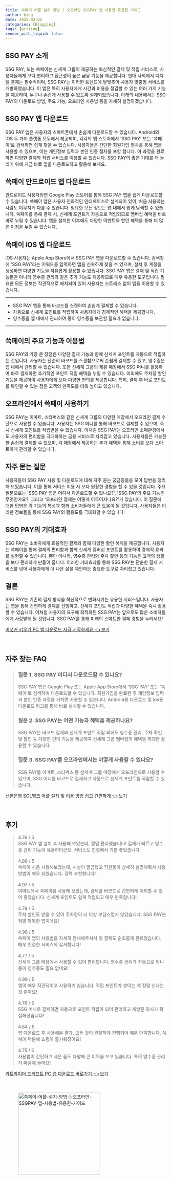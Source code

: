 ```yaml
---
title: 쓱페이 어플 설치 방법 | 오프라인 SSGPAY 앱 사용법 유용한 가이드
author: bing
date: 2025-02-02
categories: [Blogging]
tags: [writing]
render_with_liquid: false
---
```



<h2 id='SSG_PAY_소개'>SSG PAY 소개</h2>

<p>SSG PAY, 또는 쓱페이는 신세계 그룹이 제공하는 혁신적인 결제 및 적립 서비스로, 사용자들에게 보다 편리하고 접근성이 높은 금융 기능을 제공합니다. 현대 사회에서 디지털 결제는 필수적이며, SSG PAY는 이러한 트렌드에 발맞추어 사용자 맞춤형 서비스를 개발하였습니다. 이 앱은 특히 사용자에게 시간과 비용을 절감할 수 있는 여러 가지 기능을 제공하여, 누구나 손쉽게 사용할 수 있도록 설계되었습니다. 아래의 내용에서는 SSG PAY의 다운로드 방법, 주요 기능, 오프라인 사용법 등을 자세히 설명하겠습니다.</p>

<h2 id='SSG_PAY_앱_다운로드'>SSG PAY 앱 다운로드</h2>

<p>SSG PAY 앱은 사용자의 스마트폰에서 손쉽게 다운로드할 수 있습니다. Android와 iOS 두 가지 플랫폼 모두에서 제공되며, 각각의 앱 스토어에서 'SSG PAY' 또는 '쓱페이'로 검색하면 쉽게 찾을 수 있습니다. 사용자들은 간단한 회원가입 절차를 통해 앱을 사용할 수 있으며, 이는 개인정보 입력과 본인 인증 절차를 포함 합니다. 이 과정을 완료하면 다양한 결제와 적립 서비스를 이용할 수 있습니다. SSG PAY의 좋은 기대를 더 늘리기 위해 지금 바로 앱을 다운로드하고 활용해 보세요.</p>

<h2 id='SSG_PAY_안드로이드_앱_다운로드'>쓱페이 안드로이드 앱 다운로드</h2>

<p>안드로이드 사용자라면 Google Play 스토어를 통해 SSG PAY 앱을 쉽게 다운로드할 수 있습니다. 쓱페이 앱은 사용자 친화적인 인터페이스로 설계되어 있어, 처음 사용하는 사람도 야무지게 다룰 수 있습니다. 필요한 모든 정보는 앱 내에서 쉽게 탐색할 수 있습니다. 쓱페이를 통해 결제 시, 신세계 포인트가 자동으로 적립되므로 멤버십 혜택을 바로바로 누릴 수 있습니다. 앱을 설치한 이후에도 다양한 이벤트와 할인 혜택을 통해 더 많은 이점을 누릴 수 있습니다.</p>

<h2 id='SSG_PAY_iOS_앱_다운로드'>쓱페이 iOS 앱 다운로드</h2>

<p>iOS 사용자는 Apple App Store에서 SSG PAY 앱을 다운로드할 수 있습니다. 검색창에 'SSG PAY'라는 키워드를 입력하면 앱을 신속하게 찾을 수 있으며, 설치 후 계정을 생성하면 다양한 기능을 자유롭게 활용할 수 있습니다. SSG PAY 앱은 결제 및 적립 기능뿐만 아니라 영수증 관리와 같은 추가 기능도 제공하므로 매우 유용한 도구입니다. 필요한 모든 정보는 직관적으로 배치되어 있어 사용자는 스트레스 없이 앱을 이용할 수 있습니다.</p>

<hr />

<ul>
    <li>SSG PAY 앱을 통해 바코드를 스캔하여 손쉽게 결제할 수 있습니다.</li>
    <li>자동으로 신세계 포인트를 적립하여 사용자에게 경제적인 혜택을 제공합니다.</li>
    <li>영수증을 앱 내에서 관리하여 종이 영수증을 보관할 필요가 없습니다.</li>
</ul>

<hr />

<h2 id='SSG_PAY_주요_기능'>쓱페이의 주요 기능과 이용법</h2>

<p>SSG PAY의 가장 큰 장점은 다양한 결제 기능과 함께 신세계 포인트를 자동으로 적립하는 것입니다. 사용자는 단순히 바코드를 스캔함으로써 손쉽게 결제할 수 있고, 영수증은 앱 내에서 관리할 수 있습니다. 또한 신세계 그룹의 제휴 매장에서 SSG 머니를 활용하여 바로 결제하면 추가적인 포인트 적립 혜택을 누릴 수 있습니다. 이외에도 주차장 할인 기능을 제공하여 사용자에게 보다 다양한 편의를 제공합니다. 특히, 결제 후 바로 포인트를 확인할 수 있는 점은 고객의 만족도를 더욱 높이고 있습니다.</p>

<h2 id='오프라인에서_SSG_PAY_사용하기'>오프라인에서 쓱페이 사용하기</h2>

<p>SSG PAY는 이마트, 스타벅스와 같은 신세계 그룹의 다양한 매장에서 오프라인 결제 수단으로 사용할 수 있습니다. 사용자는 SSG 머니를 통해 바코드로 결제할 수 있으며, 즉시 신세계 포인트를 적립받을 수 있습니다. 이처럼 SSG PAY는 오프라인 소매환경에서도 사용자의 편리함을 극대화하는 금융 서비스로 자리잡고 있습니다. 사용자들은 가능한 한 손쉽게 결제할 수 있으며, 각 매장에서 제공하는 추가 혜택을 통해 소비를 보다 스마트하게 관리할 수 있습니다.</p>

<h2 id='자주_묻는_질문'>자주 묻는 질문</h2>

<p>사용자들이 SSG PAY 사용 및 다운로드에 대해 자주 묻는 궁금증들을 모아 답변을 정리해 보았습니다. 이를 통해 서비스 이용 시 보다 원활한 경험을 할 수 있을 것입니다. 주요 질문으로는 'SSG PAY 앱은 어디서 다운로드할 수 있나요?', 'SSG PAY의 주요 기능은 무엇인가요?' 그리고 '오프라인 결제는 어떻게 이루어지나요?'가 있습니다. 이 질문에 대한 답변은 각 기능의 특성과 함께 소비자들에게 큰 도움이 될 것입니다. 사용자들은 이러한 정보들을 통해 SSG PAY의 활용도를 극대화할 수 있습니다.</p>

<h2 id='SSG_PAY의_기대효과'>SSG PAY의 기대효과</h2>

<p>SSG PAY는 소비자에게 효율적인 결제와 함께 다양한 할인 혜택을 제공합니다. 사용자는 쓱페이를 통해 결제의 편리함과 함께 신세계 멤버십 포인트를 활용하여 경제적 효과를 실현할 수 있습니다. 뿐만 아니라, 영수증 관리와 주차 할인 등의 기능은 고객의 생활을 보다 편리하게 만들어 줍니다. 이러한 기대효과를 통해 SSG PAY는 단순한 결제 서비스를 넘어 사용자에게 더 나은 삶을 제안하는 중요한 도구로 자리잡고 있습니다.</p>

<h2 id='결론'>결론</h2>

<p>SSG PAY는 기존의 결제 방식을 혁신적으로 변화시키는 유용한 서비스입니다. 사용자는 앱을 통해 간편하게 결제를 진행하고, 신세계 포인트 적립과 다양한 혜택을 즉시 활용할 수 있습니다. 이처럼 사용자의 요구에 최적화된 SSG PAY는 앞으로도 많은 소비자들에게 사랑받게 될 것입니다. SSG PAY를 통해 미래의 스마트한 결제 경험을 누리세요!</p>


<p><a class="click-button" title="버섯커 키우기 PC 앱 다운로드 지금 시작하세요" href="https://somered.github.io/posts/%EB%B2%84%EC%84%AF%EC%BB%A4-%ED%82%A4%EC%9A%B0%EA%B8%B0-PC-%EC%95%B1-%EB%8B%A4%EC%9A%B4%EB%A1%9C%EB%93%9C-%EC%A7%80%EA%B8%88-%EC%8B%9C%EC%9E%91%ED%95%98%EC%84%B8%EC%9A%94/" rel="dofollow">버섯커 키우기 PC 앱 다운로드 지금 시작하세요 👈 보기</a></p><br>
<h2 id='자주_찾는_FAQ'>자주 찾는 FAQ</h2>
<div itemscope="" itemtype="https://schema.org/FAQPage"> 
<blockquote> 
<div itemscope="" itemprop="mainEntity" itemtype="https://schema.org/Question"> 
<h3 itemprop="name">질문 1. SSG PAY 어디서 다운로드할 수 있나요?</h3> 
<div itemscope="" itemprop="acceptedAnswer" itemtype="https://schema.org/Answer"> 
<span itemprop="text"> 
<p>SSG PAY 앱은 Google Play 또는 Apple App Store에서 'SSG PAY' 또는 '쓱페이'로 검색하여 다운로드할 수 있습니다. 회원가입을 완료한 후 개인정보 입력과 본인 인증 과정을 거치면 사용할 수 있습니다. Android용 다운로드 및 Ios용 다운로드 링크를 통해 바로 설치할 수 있습니다.</p> 
</span> 
</div> 
</div> 

<div itemscope="" itemprop="mainEntity" itemtype="https://schema.org/Question"> 
<h3 itemprop="name">질문 2. SSG PAY는 어떤 기능과 혜택을 제공하나요?</h3> 
<div itemscope="" itemprop="acceptedAnswer" itemtype="https://schema.org/Answer"> 
<span itemprop="text"> 
<p>SSG PAY는 바코드 결제와 신세계 포인트 적립 외에도 영수증 관리, 주차 확인 및 할인 등 다양한 편의 기능을 제공하여 신세계 그룹 멤버쉽의 혜택을 최대한 활용할 수 있습니다.</p> 
</span> 
</div> 
</div> 

<div itemscope="" itemprop="mainEntity" itemtype="https://schema.org/Question"> 
<h3 itemprop="name">질문 3. SSG PAY를 오프라인에서는 어떻게 사용할 수 있나요?</h3> 
<div itemscope="" itemprop="acceptedAnswer" itemtype="https://schema.org/Answer"> 
<span itemprop="text"> 
<p>SSG PAY를 이마트, 스타벅스 등 신세계 그룹 매장에서 오프라인으로 사용할 수 있으며, SSG 머니를 바코드로 결제하고 자동으로 신세계 포인트를 적립할 수 있습니다.</p> 
</span> 
</div> 
</div> 
</blockquote> 
</div>
<p><a class="click-button" title="신한은행 SOL뱅크 어플 설치 및 이용 방법 쉽고 간편하게" href="https://somered.github.io/posts/%EC%8B%A0%ED%95%9C%EC%9D%80%ED%96%89-SOL%EB%B1%85%ED%81%AC-%EC%96%B4%ED%94%8C-%EC%84%A4%EC%B9%98-%EB%B0%8F-%EC%9D%B4%EC%9A%A9-%EB%B0%A9%EB%B2%95-%EC%89%BD%EA%B3%A0-%EA%B0%84%ED%8E%B8%ED%95%98%EA%B2%8C/" rel="dofollow">신한은행 SOL뱅크 어플 설치 및 이용 방법 쉽고 간편하게 👈 보기</a></p><br>
<h2 id='후기'>후기</h2>
<div itemscope itemtype="https://schema.org/Product">
  <blockquote>
  <div itemprop="review" itemscope itemtype="https://schema.org/Review">
      <div itemprop="reviewRating" itemscope itemtype="https://schema.org/Rating"> <span itemprop="ratingValue">4.76</span> / <span itemprop="bestRating">5</span> </div>
      <span itemprop="reviewBody">SSG PAY 앱 설치 후 사용해 보았는데, 정말 편리했습니다! 결제가 빠르고 영수증 관리 기능이 유용하더군요. 서비스도 친절해서 기분 좋았습니다.</span>
  </div>
  <br>
  <div itemprop="review" itemscope itemtype="https://schema.org/Review">
      <div itemprop="reviewRating" itemscope itemtype="https://schema.org/Rating"> <span itemprop="ratingValue">4.88</span> / <span itemprop="bestRating">5</span> </div>
      <span itemprop="reviewBody">쓱페이 처음 사용해보았는데, 시설이 깔끔했고 직원들이 상세히 설명해줘서 사용 방법이 매우 쉬웠습니다. 강력 추천합니다!</span>
  </div>
  <br>
  <div itemprop="review" itemscope itemtype="https://schema.org/Review">
      <div itemprop="reviewRating" itemscope itemtype="https://schema.org/Rating"> <span itemprop="ratingValue">4.97</span> / <span itemprop="bestRating">5</span> </div>
      <span itemprop="reviewBody">이마트에서 쓱페이를 사용해 보았는데, 결제를 바코드로 간편하게 처리할 수 있어 좋았습니다. 신세계 포인트도 쉽게 적립되고 매우 만족합니다!</span>
  </div>
  <br>
  <div itemprop="review" itemscope itemtype="https://schema.org/Review">
      <div itemprop="reviewRating" itemscope itemtype="https://schema.org/Rating"> <span itemprop="ratingValue">4.79</span> / <span itemprop="bestRating">5</span> </div>
      <span itemprop="reviewBody">주차 할인도 받을 수 있어 주차장이 더 이상 부담스럽지 않았습니다. SSG PAY는 정말 똑똑한 앱이에요!</span>
  </div>
  <br>
  <div itemprop="review" itemscope itemtype="https://schema.org/Review">
      <div itemprop="reviewRating" itemscope itemtype="https://schema.org/Rating"> <span itemprop="ratingValue">4.98</span> / <span itemprop="bestRating">5</span> </div>
      <span itemprop="reviewBody">쓱페이 앱의 사용법을 자세히 안내해주셔서 첫 결제도 순조롭게 완료했습니다. 매우 친절한 서비스에 감사합니다!</span>
  </div>
  <br>
  <div itemprop="review" itemscope itemtype="https://schema.org/Review">
      <div itemprop="reviewRating" itemscope itemtype="https://schema.org/Rating"> <span itemprop="ratingValue">4.77</span> / <span itemprop="bestRating">5</span> </div>
      <span itemprop="reviewBody">신세계 그룹 매장에서 사용할 수 있어 편리합니다. 영수증 관리가 자동으로 되니 종이 영수증도 필요 없네요!</span>
  </div>
  <br>
  <div itemprop="review" itemscope itemtype="https://schema.org/Review">
      <div itemprop="reviewRating" itemscope itemtype="schema.org/Rating"> <span itemprop="ratingValue">4.99</span> / <span itemprop="bestRating">5</span> </div>
      <span itemprop="reviewBody">앱이 매우 직관적이고 사용하기 쉽습니다. 적립 포인트가 쌓이는 게 정말 신나는 것 같아요!</span>
  </div>
  <br>
  <div itemprop="review" itemscope itemtype="https://schema.org/Review">
      <div itemprop="reviewRating" itemscope itemtype="https://schema.org/Rating"> <span itemprop="ratingValue">4.76</span> / <span itemprop="bestRating">5</span> </div>
      <span itemprop="reviewBody">SSG 머니로 결제하면 자동으로 포인트 적립이 되어 편리하고 재방문 의사가 확실해졌습니다!</span>
  </div>
  <br>
  <div itemprop="review" itemscope itemtype="https://schema.org/Review">
      <div itemprop="reviewRating" itemscope itemtype="schema.org/Rating"> <span itemprop="ratingValue">4.84</span> / <span itemprop="bestRating">5</span> </div>
      <span itemprop="reviewBody">앱 다운로드 후 사용해본 결과, 모든 것이 원활하게 진행되어 매우 만족합니다. 쓱페이 덕분에 쇼핑이 즐거워졌어요!</span>
  </div>
  <br>
  <div itemprop="review" itemscope itemtype="https://schema.org/Review">
      <div itemprop="reviewRating" itemscope itemtype="schema.org/Rating"> <span itemprop="ratingValue">4.75</span> / <span itemprop="bestRating">5</span> </div>
      <span itemprop="reviewBody">사용법이 간단하고 사은 품도 다양해 큰 이득을 보고 있습니다. 특히 영수증 관리가 마음에 들어요!</span>
  </div>
  </blockquote>
</div>
<p><a class="click-button" title="카트라이더 드리프트 PC 앱 다운로드 바로가기" href="https://somered.github.io/posts/%EC%B9%B4%ED%8A%B8%EB%9D%BC%EC%9D%B4%EB%8D%94-%EB%93%9C%EB%A6%AC%ED%94%84%ED%8A%B8-PC-%EC%95%B1-%EB%8B%A4%EC%9A%B4%EB%A1%9C%EB%93%9C-%EB%B0%94%EB%A1%9C%EA%B0%80%EA%B8%B0/" rel="dofollow">카트라이더 드리프트 PC 앱 다운로드 바로가기 👈 보기</a></p><br>
<figure class="image"><img src="https://somered.github.io/assets/img/thumbnail/쓱페이-어플-설치-방법-|-오프라인-SSGPAY-앱-사용법-유용한-가이드.webp" alt="쓱페이-어플-설치-방법-|-오프라인-SSGPAY-앱-사용법-유용한-가이드" width="256" height="256"></figure>